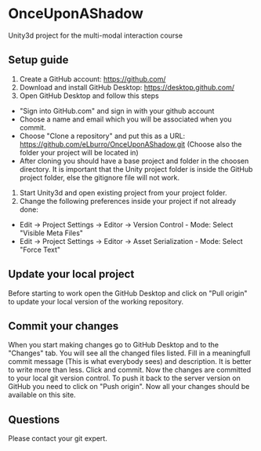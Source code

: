 # OnceUponAShadow
Unity3d project for the multi-modal interaction course

## Setup guide
1. Create a GitHub account: https://github.com/
1. Download and install GitHub Desktop: https://desktop.github.com/
1. Open GitHub Desktop and follow this steps
  * "Sign into GitHub.com" and sign in with your github account
  * Choose a name and email which you will be associated when you commit.
  * Choose "Clone a repository" and put this as a URL: https://github.com/eLburro/OnceUponAShadow.git (Choose also the folder your project will be located in)
  * After cloning you should have a base project and folder in the choosen directory. It is important that the Unity project folder is inside the GitHub project folder, else the gitignore file will not work.
1. Start Unity3d and open existing project from your project folder.
1. Change the following preferences inside your project if not already done:
  * Edit -> Project Settings -> Editor -> Version Control - Mode: Select "Visible Meta Files"
  * Edit -> Project Settings -> Editor -> Asset Serialization - Mode: Select "Force Text"
  
## Update your local project
Before starting to work open the GitHub Desktop and click on "Pull origin" to update your local version of the working repository.

## Commit your changes
When you start making changes go to GitHub Desktop and to the "Changes" tab. You will see all the changed files listed. Fill in a meaningfull commit message (This is what everybody sees) and description. It is better to write more than less. Click and commit. Now the changes are committed to your local git version control. To push it back to the server version on GitHub you need to click on "Push origin". Now all your changes should be available on this site.

## Questions
Please contact your git expert.
